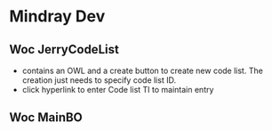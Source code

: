 # Mindray Dev

## Woc JerryCodeList

* contains an OWL and a create button to create new code list. The creation just needs to specify code list ID.
* click hyperlink to enter Code list TI to maintain entry

## Woc MainBO

